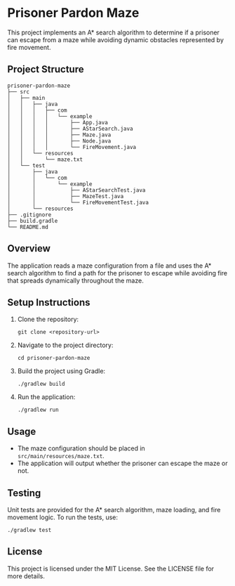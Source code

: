 # Prisoner Pardon Maze

This project implements an A* search algorithm to determine if a prisoner can escape from a maze while avoiding dynamic obstacles represented by fire movement.

## Project Structure

```
prisoner-pardon-maze
├── src
│   ├── main
│   │   ├── java
│   │   │   ├── com
│   │   │   │   └── example
│   │   │   │       ├── App.java
│   │   │   │       ├── AStarSearch.java
│   │   │   │       ├── Maze.java
│   │   │   │       ├── Node.java
│   │   │   │       └── FireMovement.java
│   │   └── resources
│   │       └── maze.txt
│   └── test
│       ├── java
│       │   └── com
│       │       └── example
│       │           ├── AStarSearchTest.java
│       │           ├── MazeTest.java
│       │           └── FireMovementTest.java
│       └── resources
├── .gitignore
├── build.gradle
└── README.md
```

## Overview

The application reads a maze configuration from a file and uses the A* search algorithm to find a path for the prisoner to escape while avoiding fire that spreads dynamically throughout the maze.

## Setup Instructions

1. Clone the repository:
   ```
   git clone <repository-url>
   ```

2. Navigate to the project directory:
   ```
   cd prisoner-pardon-maze
   ```

3. Build the project using Gradle:
   ```
   ./gradlew build
   ```

4. Run the application:
   ```
   ./gradlew run
   ```

## Usage

- The maze configuration should be placed in `src/main/resources/maze.txt`.
- The application will output whether the prisoner can escape the maze or not.

## Testing

Unit tests are provided for the A* search algorithm, maze loading, and fire movement logic. To run the tests, use:
```
./gradlew test
```

## License

This project is licensed under the MIT License. See the LICENSE file for more details.